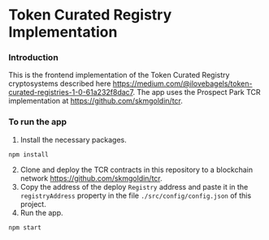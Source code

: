 # Token Curated Registry Implementation

### Introduction
This is the frontend implementation of the Token Curated Registry cryptosystems described here https://medium.com/@ilovebagels/token-curated-registries-1-0-61a232f8dac7. The app uses the Prospect Park TCR implementation at https://github.com/skmgoldin/tcr.

### To run the app
1. Install the necessary packages.
```
npm install
```
2. Clone and deploy the TCR contracts in this repository to a blockchain network https://github.com/skmgoldin/tcr.
3. Copy the address of the deploy `Registry` address and paste it in the `registryAddress` property in the file `./src/config/config.json` of this project.
4. Run the app.
```
npm start
```
